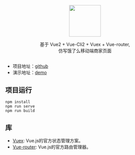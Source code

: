 <p align="center">
    <a href="https://github.com/eeewl1250/elm-vue">
        <img src="https://s2.ax1x.com/2019/03/02/kbUFT1.jpg" width="100">
    </a>
</p>

<p align="center">基于 Vue2 + Vue-Cli2 + Vuex + Vue-router, <br />仿写饿了么移动端商家页面</p>

##
- 项目地址：[github](https://github.com/eeewl1250/elm-vue)
- 演示地址：[demo](http://eeewl1250.gitee.io/eleme/#/goods)

## 项目运行
```
npm install
npm run serve
npm run build
```

## 库
* [Vuex](https://vuex.vuejs.org/): Vue.js的官方状态管理方案。
* [Vue-router](https://router.vuejs.org/): Vue.js的官方路由管理器。

